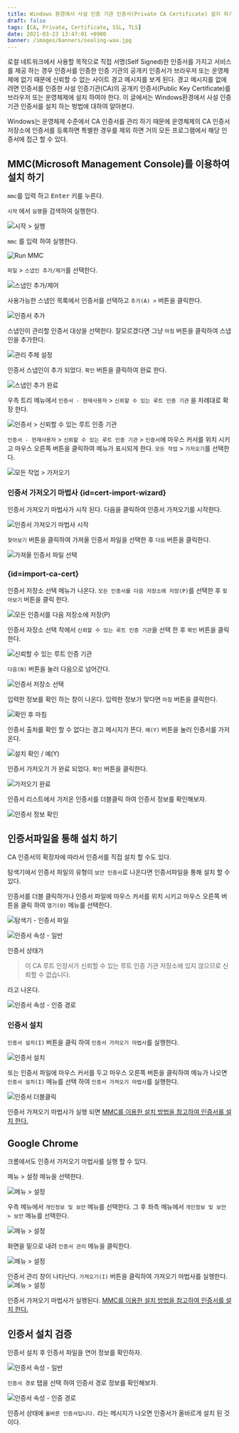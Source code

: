 ```yaml
---
title: Windows 환경에서 사설 인증 기관 인증서(Private CA Certificate) 설치 하기 
draft: false
tags: [CA, Private, Certificate, SSL, TLS]
date: 2021-03-23 13:47:01 +0900
banner: /images/banners/sealing-wax.jpg
---
```


로컬 네트워크에서 사용할 목적으로 직접 서명(Self Signed)한 인증서를 가지고 서비스를 제공 하는 경우 인증서를 인증한 인증 기관의 공개키 인증서가 브라우저 또는 운영체제에 없기 때문에 신뢰할 수 없는 사이트 경고 메시지를 보게 된다. 경고 메시지를 없에려면 인증서를 인증한 사설 인증기관(CA)의 공개키 인증서(Public Key Certificate)를 브라우저 또는 운영체제에 설치 하여야 한다. 이 글에서는 Windows환경에서 사설 인증 기관 인증서를 설치 하는 벙법에 대하여 알아본다. 

Windows는 운영체제 수준에서 CA 인증서를 관리 하기 때문에 운영체제의 CA 인증서 저장소에 인증서를 등록하면 특별한 경우를 제외 하면 거의 모든 프로그램에서 해당 인증서에 접근 할 수 있다. 


## MMC(Microsoft Management Console)를 이용하여 설치 하기


`mmc`를 입력 하고 <kbd>Enter</kbd> 키를 누른다. 

`시작` 에서 `실행`을 검색하여 실행한다. 

![시작 > 실행](/images/inst-ca-cert/win-mmc/win-inst-ca-mmc-000.png)


<!--more-->

`mmc` 를 입력 하여 실행한다. 

![Run MMC](/images/inst-ca-cert/win-mmc/win-inst-ca-mmc-001.png)


`파일` > `스냅인 추가/제거`를 선택한다.

![스냅인 추가/제어](/images/inst-ca-cert/win-mmc/win-inst-ca-mmc-002.png)

사용가능한 스냅인 목록에서 인증서를 선택하고 `추가(A) >` 버튼을 클릭한다.

![인증서 추가](/images/inst-ca-cert/win-mmc/win-inst-ca-mmc-003.png)

스냅인이 관리할 인증서 대상을 선택한다. 잘모르겠다면 그냥 `마침` 버튼을 클릭하여 스냅인을 추가한다. 

![관리 주체 설정](/images/inst-ca-cert/win-mmc/win-inst-ca-mmc-004.png)

인증서 스냅인이 추가 되었다. `확인` 버튼을 클릭하여 완료 한다. 

![스냅인 추가 완료](/images/inst-ca-cert/win-mmc/win-inst-ca-mmc-005.png)

우측 트리 메뉴에서 `인증서 - 현재사용자` >  `신뢰할 수 있는 루트 인증 기관` 을 차례대로 확장 한다. 

![인증서 > 신뢰할 수 있는 루트 인증 기관](/images/inst-ca-cert/win-mmc/win-inst-ca-mmc-006.png)

`인증서 - 현재사용자` >  `신뢰할 수 있는 루트 인증 기관` > `인증서`에 마우스 커서를 위치 시키고 마우스 오른쪽 버튼을 클릭하여 메뉴가 표시되게 한다. `모든 작업` > `가저오기`를 선택한다. 

![모든 작업 > 가저오기](/images/inst-ca-cert/win-mmc/win-inst-ca-mmc-007.png)

### 인증서 가저오기 마법사 {id=cert-import-wizard}
인증서 가져오기 마법사가 시작 된다. 다음을 클릭하여 인증서 가져오기를 시작한다.

![인증서 가져오기 마법사 시작](/images/inst-ca-cert/win-mmc/win-inst-ca-mmc-008.png)

`찾아보기` 버튼을 클릭하여 가져올 인증서 파일을 선택한 후 `다음` 버튼을 클릭한다. 

![가져올 인증서 파일 선택](/images/inst-ca-cert/win-mmc/win-inst-ca-mmc-009.png)

### {id=import-ca-cert}

인증서 저장소 선택 메뉴가 나온다. `모든 인증서를 다음 저장소에 저장(P)`를 선택한 후 `찾아보기` 버튼을 클릭 한다. 

![모든 인증서를 다음 저장소에 저장(P)](/images/inst-ca-cert/win-dc/win-inst-ca-dc-004.png)

 인증서 자장소 선택 착에서 `신뢰할 수 있는 루트 인증 기관`을 선택 한 후 `확인` 버튼을 클릭한다. 

![신뢰할 수 있는 루트 인증 기관](/images/inst-ca-cert/win-dc/win-inst-ca-dc-005.png)

`다음(N)` 버튼을 눌러 다음으로 넘어간다.

![인증서 저장소 선택](/images/inst-ca-cert/win-mmc/win-inst-ca-mmc-010.png)

입력한 정보를 확인 하는 창이 나온다. 입력한 정보가 맞다면 `마침` 버튼을 클릭한다.

![확인 후 마침](/images/inst-ca-cert/win-mmc/win-inst-ca-mmc-011.png)

인증서 출처를 확인 할 수 없다는 경고 메시지가 뜬다. `예(Y)` 버튼을 눌러 인증서를 가저온다. 

![설치 확인 / 예(Y)](/images/inst-ca-cert/win-mmc/win-inst-ca-mmc-012.png)

인증서 가저오기 가 완료 되었다. `확인` 버튼을 클릭한다. 

![가저오기 완료](/images/inst-ca-cert/win-mmc/win-inst-ca-mmc-013.png)


인증서 리스트에서 가저온 인증서를 더블클릭 하여 인증서 정보를 확인해보자.

![인증서 정보 확인](/images/inst-ca-cert/win-mmc/win-inst-ca-mmc-014.png)


## 인증서파일을 통해 설치 하기 

CA 인증서의 확장자에 따라서 인증서를 직접 설치 할 수도 있다. 

탐색기에서 인증서 파일의 유형이 `보안 인증서`로 나온다면 인증서파일을 통해 설치 할 수 있다. 

인증서를 더블 클릭하거나 인증서 파일에 마우스 커서를 위치 시키고 마우스 오른쪽 버튼을 클릭 하여 `열기(O)` 메뉴를 선택한다. 

![탐색기 - 인증서 파일](/images/inst-ca-cert/win-dc/win-inst-ca-dc-000.png)

![인증서 속성 - 일반](/images/inst-ca-cert/win-dc/win-inst-ca-dc-001.png)

인증서 상태가 

> 이 CA 루트 인장서가 신뢰할 수 있는 루트 인증 기관 저장소에 있지 않으므로 신뢰할 수 없습니다.

라고 나온다. 

![인증서 속성 - 인증 경로](/images/inst-ca-cert/win-dc/win-inst-ca-dc-002.png)


### 인증서 설치
`인증서 설치(I)` 버튼을 클릭 하여 `인증서 가저오기 마법사`를 실행한다. 

![인증서 설치](/images/inst-ca-cert/win-dc/win-inst-ca-dc-001.png)

또는 인증서 파일에 마우스 커서를 두고 마우스 오른쪽 버튼을 클릭하여 메뉴가 나오면 `인증서 설치(I)` 메뉴를 선택 하여 `인증서 가져오기 마법사`를 실행한다.

![인증서 더블클릭](/images/inst-ca-cert/win-dc/win-inst-ca-dc-001-1.png)



인증서 가져오기 마법사가 실행 되면 [MMC를 이용한 설치 방법을 참고하여 인증서를 설치 한다.](#import-ca-cert)



## Google Chrome

크롬에서도 인증서 가저오기 마법사를 실행 할 수 있다. 


메뉴 > 설정 메뉴을 선택한다. 

![메뉴 > 설정](/images/inst-ca-cert/win-chrome/win-inst-ca-chrome-000.png)

우측 메뉴에서 `개인정보 및 보안` 메뉴를  선택한다. 그 후 좌측 메뉴에서 `개인정보 및 보안 > 보안` 메뉴를 선택한다. 

![메뉴 > 설정](/images/inst-ca-cert/win-chrome/win-inst-ca-chrome-002.png)

화면을 밑으로 내려 `인증서 관리` 메뉴을 클릭한다.

![메뉴 > 설정](/images/inst-ca-cert/win-chrome/win-inst-ca-chrome-003.png)

인증서 관리 창이 나타난다. `가져오기(I)` 버튼을 클릭하여 가져오기 마법사를 실행한다. 
![메뉴 > 설정](/images/inst-ca-cert/win-chrome/win-inst-ca-chrome-004.png)

인증서 가져오기 마법사가 실행된다. [MMC를 이용한 설치 방법을 참고하여 인증서를 설치 한다.](#import-ca-cert)



## 인증서 설치 검증

인증서 설치 후 인증서 파일을 연어 정보를 확인하자. 


![인증서 속성 - 일반](/images/inst-ca-cert/win-dc/win-inst-ca-dc-010.png)


`인증서 경로` 탭을 선택 하여 인증서 경로 정보를 확인해보자. 



![인증서 속성 - 인증 경로](/images/inst-ca-cert/win-dc/win-inst-ca-dc-011.png)

인증서 상태에  `올바른 인증서입니다.` 라는 메시지가 나오면 인증서가 올바르게 설치 된 것이다.
